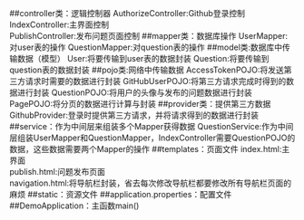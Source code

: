 ##controller类：逻辑控制器
AuthorizeController:Github登录控制  
IndexController:主界面控制  
PublishController:发布问题页面控制
##mapper类：数据库操作
UserMapper:对user表的操作
QuestionMapper:对question表的操作
##model类:数据库中传输数据（模型）
User:将要传输到user表的数据封装
Question:将要传输到question表的数据封装
##pojo类:网络中传输数据
AccessTokenPOJO:将发送第三方请求时需要的数据进行封装
GitHubUserPOJO:将第三方请求完成时得到的数据进行封装
QuestionPOJO:将用户的头像与发布的问题数据进行封装
PagePOJO:将分页的数据进行计算与封装
##provider类：提供第三方数据
GithubProvider:登录时提供第三方请求，并将请求得到的数据进行封装
##service：作为中间层来组装多个Mapper获得数据
QuestionService:作为中间层组装UserMapper和QuestionMapper，IndexController需要QuestionPOJO的数据，这些数据需要两个Mapper的操作
##templates：页面文件
index.html:主界面  
publish.html:问题发布页面  
navigation.html:将导航栏封装，省去每次修改导航栏都要修改所有导航栏页面的麻烦
##static：资源文件
##application.properties：配置文件
##DemoApplication：主函数main()